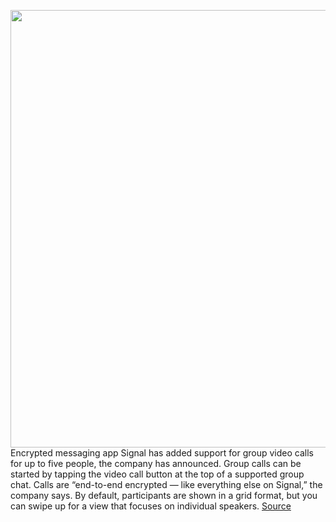 <img src='https://cdn.vox-cdn.com/thumbor/u152Vp6K5uQ22WE8WmEjLyOTL0Y=/0x0:1500x1000/1200x800/filters:focal(630x380:870x620)/cdn.vox-cdn.com/uploads/chorus_image/image/68514889/group_calling_hero_compressed.0.jpg' width='700px' /><br/>
Encrypted messaging app Signal has added support for group video calls for up to five people, the company has announced. Group calls can be started by tapping the video call button at the top of a supported group chat. Calls are “end-to-end encrypted — like everything else on Signal,” the company says. By default, participants are shown in a grid format, but you can swipe up for a view that focuses on individual speakers.
<a href='https://www.theverge.com/2020/12/15/22175923/signal-video-calls-new-groups-five-people-max'> Source <a/>